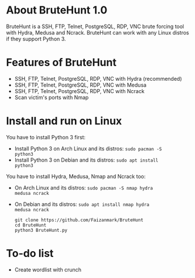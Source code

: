 # About BruteHunt 1.0
BruteHunt is a SSH, FTP, Telnet, PostgreSQL, RDP, VNC brute forcing tool with Hydra, Medusa and Ncrack. BruteHunt can work with any Linux distros if they support Python 3.

# Features of BruteHunt
* SSH, FTP, Telnet, PostgreSQL, RDP, VNC with Hydra (recommended)
* SSH, FTP, Telnet, PostgreSQL, RDP, VNC with Medusa
* SSH, FTP, Telnet, PostgreSQL, RDP, VNC with Ncrack
* Scan victim's ports with Nmap

# Install and run on Linux
You have to install Python 3 first:
* Install Python 3 on Arch Linux and its distros: <code>sudo pacman -S python3</code>
* Install Python 3 on Debian and its distros: <code>sudo apt install python3</code>

You have to install Hydra, Medusa, Nmap and Ncrack too:
* On Arch Linux and its distros: <code>sudo pacman -S nmap hydra medusa ncrack</code>
* On Debian and its distros: <code>sudo apt install nmap hydra medusa ncrack</code>

      git clone https://github.com/Faizanmark/BruteHunt
      cd BruteHunt
      python3 BruteHunt.py

# To-do list
* Create wordlist with crunch

